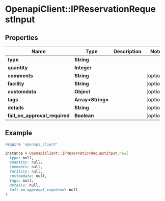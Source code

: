 # OpenapiClient::IPReservationRequestInput

## Properties

| Name | Type | Description | Notes |
| ---- | ---- | ----------- | ----- |
| **type** | **String** |  |  |
| **quantity** | **Integer** |  |  |
| **comments** | **String** |  | [optional] |
| **facility** | **String** |  | [optional] |
| **customdata** | **Object** |  | [optional] |
| **tags** | **Array&lt;String&gt;** |  | [optional] |
| **details** | **String** |  | [optional] |
| **fail_on_approval_required** | **Boolean** |  | [optional] |

## Example

```ruby
require 'openapi_client'

instance = OpenapiClient::IPReservationRequestInput.new(
  type: null,
  quantity: null,
  comments: null,
  facility: null,
  customdata: null,
  tags: null,
  details: null,
  fail_on_approval_required: null
)
```

